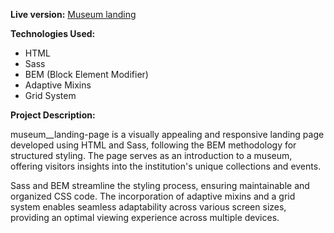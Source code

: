 **Live version:** [Museum landing](https://reject-4444.github.io/museum__landing-page/)

**Technologies Used:**
- HTML
- Sass
- BEM (Block Element Modifier)
- Adaptive Mixins
- Grid System

**Project Description:**

museum__landing-page is a visually appealing and responsive landing page developed using HTML and Sass, following the BEM methodology for structured styling. The page serves as an introduction to a museum, offering visitors insights into the institution's unique collections and events.

Sass and BEM streamline the styling process, ensuring maintainable and organized CSS code. The incorporation of adaptive mixins and a grid system enables seamless adaptability across various screen sizes, providing an optimal viewing experience across multiple devices.
